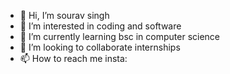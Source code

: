 - 👋 Hi, I’m sourav singh
- 👀 I’m interested in coding and software
- 🌱 I’m currently learning bsc in computer science
- 💞️ I’m looking to collaborate internships
- 📫 How to reach me insta:

<!---
456geeta789/456geeta789 is a ✨ special ✨ repository because its `README.md` (this file) appears on your GitHub profile.
You can click the Preview link to take a look at your changes.
--->
